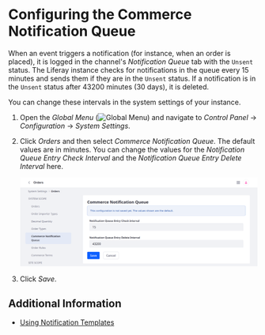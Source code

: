 # Configuring the Commerce Notification Queue

When an event triggers a notification (for instance, when an order is placed), it is logged in the channel's *Notification Queue* tab with the `Unsent` status. The Liferay instance checks for notifications in the queue every 15 minutes and sends them if they are in the `Unsent` status. If a notification is in the `Unsent` status after 43200 minutes (30 days), it is deleted.

You can change these intervals in the system settings of your instance.

1. Open the *Global Menu* (![Global Menu](../../images/icon-applications-menu.png)) and navigate to *Control Panel* &rarr; *Configuration* &rarr; *System Settings*.

1. Click *Orders* and then select *Commerce Notification Queue*. The default values are in minutes. You can change the values for the *Notification Queue Entry Check Interval* and the *Notification Queue Entry Delete Interval* here.

   ![Change the default values for the Notification Queue Entry Check and Delete Intervals](./configuring-the-commerce-notification-queue/images/01.png)

1. Click *Save*.

## Additional Information

* [Using Notification Templates](./using-notification-templates.md)
